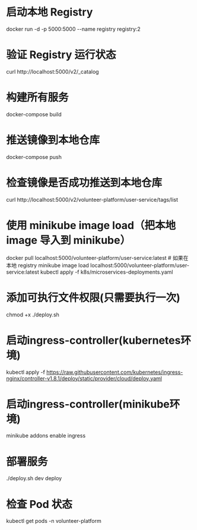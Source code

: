# 启动本地 Registry
docker run -d -p 5000:5000 --name registry registry:2

# 验证 Registry 运行状态
curl http://localhost:5000/v2/_catalog

# 构建所有服务
docker-compose build

# 推送镜像到本地仓库
docker-compose push

# 检查镜像是否成功推送到本地仓库
curl http://localhost:5000/v2/volunteer-platform/user-service/tags/list

# 使用 minikube image load（把本地 image 导入到 minikube）
docker pull localhost:5000/volunteer-platform/user-service:latest   # 如果在本地 registry
minikube image load localhost:5000/volunteer-platform/user-service:latest
kubectl apply -f k8s/microservices-deployments.yaml

# 添加可执行文件权限(只需要执行一次)
chmod +x ./deploy.sh

# 启动ingress-controller(kubernetes环境)
kubectl apply -f https://raw.githubusercontent.com/kubernetes/ingress-nginx/controller-v1.8.1/deploy/static/provider/cloud/deploy.yaml

# 启动ingress-controller(minikube环境)
minikube addons enable ingress

# 部署服务
./deploy.sh dev deploy

# 检查 Pod 状态
kubectl get pods -n volunteer-platform